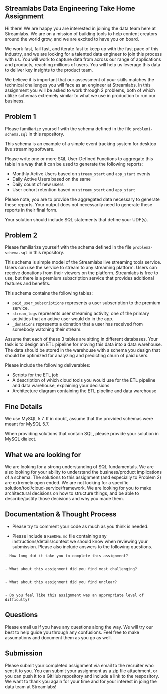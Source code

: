 ## Streamlabs Data Engineering Take Home Assignment

Hi there! We are happy you are interested in joining the data team here at Streamlabs. We are on a mission of building tools to help content creators around the world grow, and we are excited to have you on board.

We work fast, fail fast, and iterate fast to keep up with the fast pace of this industry, and we are looking for a talented data engineer to join this process with us. You will work to capture data from across our range of applications and products, reaching millions of users. You will help us leverage this data to deliver key insights to the product team.

We believe it is important that our assessment of your skills matches the technical challenges you will face as an engineer at Streamlabs. In this assignment you will be asked to work through 2 problems, both of which utilize schemas extremely similar to what we use in production to run our business.

## Problem 1

Please familiarize yourself with the schema defined in the file `problem1-schema.sql` in this repository.

This schema is an example of a simple event tracking system for desktop live streaming software.

Please write one or more SQL User-Defined Functions to aggregate this table in a way that it can be used to generate the following reports:
- Monthly Active Users based on `stream_start` and `app_start` events
- Daily Active Users based on the same
- Daily count of new users
- User cohort retention based on `stream_start` and `app_start`

Please note, you are to provide the aggregated data necessary to generate these reports.  Your output does not necessarily need to generate these reports in their final form.

Your solution should include SQL statements that define your UDF(s).

## Problem 2

Please familiarize yourself with the schema defined in the file `problem2-schema.sql` in this repository.

This schema is simple model of the Streamlabs live streaming tools service. Users can use the service to stream to any streaming platform. Users can receive donations from their viewers on the platform. Streamlabs is free to use, but there is a premium subscription service that provides additional features and benefits.

This schema contains the following tables:
- `paid_user_subscriptions` represents a user subscription to the premium service.
- `stream_logs` represents user streaming activity, one of the primary activities that an active user would do in the app.
- `_donations` represents a donation that a user has received from somebody watching their stream.

Assume that each of these 3 tables are sitting in different databases. Your task is to design an ETL pipeline for moving this data into a data warehouse. The data should be stored in the warehouse with a schema you design that should be optimized for analyzing and predicting churn of paid users.

Please include the following deliverables:
- Scripts for the ETL job
- A description of which cloud tools you would use for the ETL pipeline and data warehouse, explaining your decisions
- Architecture diagram containing the ETL pipeline and data warehouse

## Fine Details

We use MySQL 5.7. If in doubt, assume that the provided schemas were meant for MySQL 5.7.

When providing solutions that contain SQL, please provide your solution in MySQL dialect.

## What we are looking for

We are looking for a strong understanding of SQL fundamentals. We are also looking for your ability to understand the business/product implications of a schema. The solutions to this assignment (and especially to Problem 2) are extremely open ended. We are not looking for a specific solution/tool/cloud-service/framework. We are looking for you to make architectural decisions on how to structure things, and be able to describe/justify those decisions and why you made them.

## Documentation & Thought Process

- Please try to comment your code as much as you think is needed.

- Please include a `README.md` file containing any instructions/details/context we should know when reviewing your submission. Please also include answers to the following questions.

```
- How long did it take you to complete this assignment?


- What about this assignment did you find most challenging?


- What about this assignment did you find unclear?


- Do you feel like this assignment was an appropriate level of difficulty?
```

## Questions

Please email us if you have any questions along the way. We will try our best to help guide you through any confusions. Feel free to make assumptions and document them as you go as well.

## Submission

Please submit your completed assignment via email to the recruiter who sent it to you. You can submit your assignment as a zip file attachment, or you can push it to a GitHub repository and include a link to the respository. We want to thank you again for your time and for your interest in joing the data team at Streamlabs!
